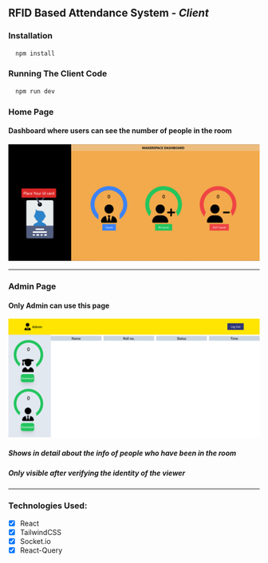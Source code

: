 ## RFID Based Attendance System - ***Client***

### Installation

```bash
  npm install
```

### Running The Client Code

```bash
  npm run dev
```

### Home Page

#### Dashboard where users can see the number of people in the room

![Home](public/home.png)

---


### Admin Page

#### Only Admin can use this page

![Admin](public/admin.png)

##### Shows in detail about the info of people who have been in the room  
##### Only visible after verifying the identity of the viewer

---

### Technologies Used: 

* [X] React
* [X] TailwindCSS
* [X] Socket.io
* [X] React-Query